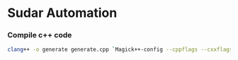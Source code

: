 # Sudar Automation

### Compile c++ code
```Bash
clang++ -o generate generate.cpp `Magick++-config --cppflags --cxxflags --ldflags --libs` -std=c++17
```